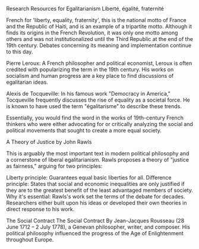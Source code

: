 Research Resources for Egalitarianism
Liberté, égalité, fraternité

French for 'liberty, equality, fraternity', this is the national motto of France and the Republic of Haiti, and is an example of a tripartite motto. Although it finds its origins in the French Revolution, it was only one motto among others and was not institutionalized until the Third Republic at the end of the 19th century. Debates concerning its meaning and implementation continue to this day.

Pierre Leroux:
A French philosopher and political economist, Leroux is often credited with popularizing the term in the 19th century. His works on socialism and human progress are a key place to find discussions of egalitarian ideas.

Alexis de Tocqueville:
In his famous work "Democracy in America," Tocqueville frequently discusses the rise of equality as a societal force. He is known to have used the term "égalitarisme" to describe these trends.

Essentially, you would find the word in the works of 19th-century French thinkers who were either advocating for or critically analyzing the social and political movements that sought to create a more equal society.

A Theory of Justice
by John Rawls

This is arguably the most important text in modern political philosophy and a cornerstone of liberal egalitarianism. Rawls proposes a theory of "justice as fairness," arguing for two principles:

Liberty principle: Guarantees equal basic liberties for all.
Difference principle: States that social and economic inequalities are only justified if they are to the greatest benefit of the least advantaged members of society.
Why it's essential: Rawls's work set the terms of the debate for decades. Researchers either built upon his ideas or developed their own theories in direct response to his work.

The Social Contract
The Social Contract
By Jean-Jacques Rousseau (28 June 1712 – 2 July 1778), a Genevan philosopher, writer, and composer. His political philosophy influenced the progress of the Age of Enlightenment throughout Europe.
